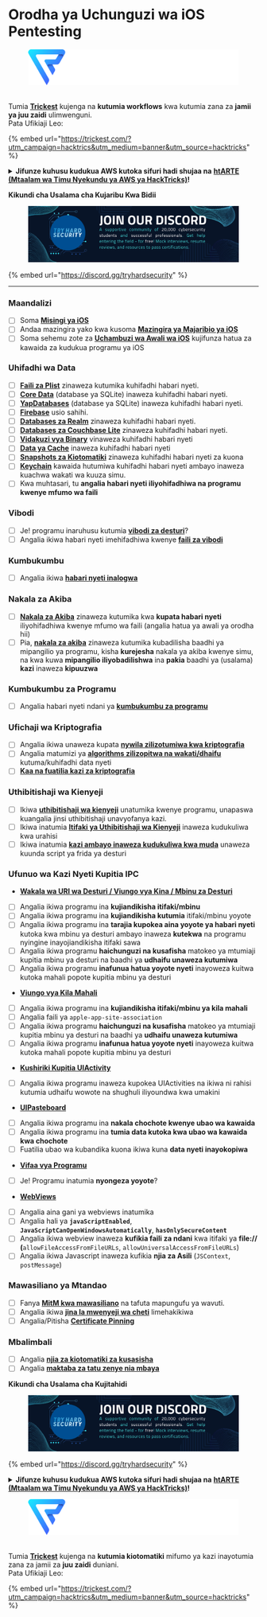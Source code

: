 # Orodha ya Uchunguzi wa iOS Pentesting

<figure><img src="../.gitbook/assets/image (3) (1) (1) (1) (1) (1).png" alt=""><figcaption></figcaption></figure>

\
Tumia [**Trickest**](https://trickest.com/?utm\_campaign=hacktrics\&utm\_medium=banner\&utm\_source=hacktricks) kujenga na **kutumia workflows** kwa kutumia zana za **jamii ya juu zaidi** ulimwenguni.\
Pata Ufikiaji Leo:

{% embed url="https://trickest.com/?utm_campaign=hacktrics&utm_medium=banner&utm_source=hacktricks" %}

<details>

<summary><strong>Jifunze kuhusu kudukua AWS kutoka sifuri hadi shujaa na</strong> <a href="https://training.hacktricks.xyz/courses/arte"><strong>htARTE (Mtaalam wa Timu Nyekundu ya AWS ya HackTricks)</strong></a><strong>!</strong></summary>

Njia nyingine za kusaidia HackTricks:

* Ikiwa unataka kuona **kampuni yako ikitangazwa kwenye HackTricks** au **kupakua HackTricks kwa PDF** Angalia [**MIPANGO YA KUJIUNGA**](https://github.com/sponsors/carlospolop)!
* Pata [**bidhaa rasmi za PEASS & HackTricks**](https://peass.creator-spring.com)
* Gundua [**Familia ya PEASS**](https://opensea.io/collection/the-peass-family), mkusanyiko wetu wa [**NFTs**](https://opensea.io/collection/the-peass-family) za kipekee
* **Jiunge na** 💬 [**Kikundi cha Discord**](https://discord.gg/hRep4RUj7f) au kikundi cha [**telegram**](https://t.me/peass) au **tufuate** kwenye **Twitter** 🐦 [**@carlospolopm**](https://twitter.com/hacktricks\_live)**.**
* **Shiriki mbinu zako za kudukua kwa kuwasilisha PRs kwa** [**HackTricks**](https://github.com/carlospolop/hacktricks) na [**HackTricks Cloud**](https://github.com/carlospolop/hacktricks-cloud) github repos.

</details>

**Kikundi cha Usalama cha Kujaribu Kwa Bidii**

<figure><img src="/.gitbook/assets/telegram-cloud-document-1-5159108904864449420.jpg" alt=""><figcaption></figcaption></figure>

{% embed url="https://discord.gg/tryhardsecurity" %}

***

### Maandalizi

* [ ] Soma [**Misingi ya iOS**](ios-pentesting/ios-basics.md)
* [ ] Andaa mazingira yako kwa kusoma [**Mazingira ya Majaribio ya iOS**](ios-pentesting/ios-testing-environment.md)
* [ ] Soma sehemu zote za [**Uchambuzi wa Awali wa iOS**](ios-pentesting/#initial-analysis) kujifunza hatua za kawaida za kudukua programu ya iOS

### Uhifadhi wa Data

* [ ] [**Faili za Plist**](ios-pentesting/#plist) zinaweza kutumika kuhifadhi habari nyeti.
* [ ] [**Core Data**](ios-pentesting/#core-data) (database ya SQLite) inaweza kuhifadhi habari nyeti.
* [ ] [**YapDatabases**](ios-pentesting/#yapdatabase) (database ya SQLite) inaweza kuhifadhi habari nyeti.
* [ ] [**Firebase**](ios-pentesting/#firebase-real-time-databases) usio sahihi.
* [ ] [**Databases za Realm**](ios-pentesting/#realm-databases) zinaweza kuhifadhi habari nyeti.
* [ ] [**Databases za Couchbase Lite**](ios-pentesting/#couchbase-lite-databases) zinaweza kuhifadhi habari nyeti.
* [ ] [**Vidakuzi vya Binary**](ios-pentesting/#cookies) vinaweza kuhifadhi habari nyeti
* [ ] [**Data ya Cache**](ios-pentesting/#cache) inaweza kuhifadhi habari nyeti
* [ ] [**Snapshots za Kiotomatiki**](ios-pentesting/#snapshots) zinaweza kuhifadhi habari nyeti za kuona
* [ ] [**Keychain**](ios-pentesting/#keychain) kawaida hutumiwa kuhifadhi habari nyeti ambayo inaweza kuachwa wakati wa kuuza simu.
* [ ] Kwa muhtasari, tu **angalia habari nyeti iliyohifadhiwa na programu kwenye mfumo wa faili**

### Vibodi

* [ ] Je! programu inaruhusu kutumia [**vibodi za desturi**](ios-pentesting/#custom-keyboards-keyboard-cache)?
* [ ] Angalia ikiwa habari nyeti imehifadhiwa kwenye [**faili za vibodi**](ios-pentesting/#custom-keyboards-keyboard-cache)

### **Kumbukumbu**

* [ ] Angalia ikiwa [**habari nyeti inalogwa**](ios-pentesting/#logs)

### Nakala za Akiba

* [ ] [**Nakala za Akiba**](ios-pentesting/#backups) zinaweza kutumika kwa **kupata habari nyeti** iliyohifadhiwa kwenye mfumo wa faili (angalia hatua ya awali ya orodha hii)
* [ ] Pia, [**nakala za akiba**](ios-pentesting/#backups) zinaweza kutumika kubadilisha baadhi ya mipangilio ya programu, kisha **kurejesha** nakala ya akiba kwenye simu, na kwa kuwa **mipangilio iliyobadilishwa** ina **pakia** baadhi ya (usalama) **kazi** inaweza **kipuuzwa**

### **Kumbukumbu za Programu**

* [ ] Angalia habari nyeti ndani ya [**kumbukumbu za programu**](ios-pentesting/#testing-memory-for-sensitive-data)

### **Ufichaji wa Kriptografia**

* [ ] Angalia ikiwa unaweza kupata [**nywila zilizotumiwa kwa kriptografia**](ios-pentesting/#broken-cryptography)
* [ ] Angalia matumizi ya [**algorithms zilizopitwa na wakati/dhaifu**](ios-pentesting/#broken-cryptography) kutuma/kuhifadhi data nyeti
* [ ] [**Kaa na fuatilia kazi za kriptografia**](ios-pentesting/#broken-cryptography)

### **Uthibitishaji wa Kienyeji**

* [ ] Ikiwa [**uthibitishaji wa kienyeji**](ios-pentesting/#local-authentication) unatumika kwenye programu, unapaswa kuangalia jinsi uthibitishaji unavyofanya kazi.
* [ ] Ikiwa inatumia [**Itifaki ya Uthibitishaji wa Kienyeji**](ios-pentesting/#local-authentication-framework) inaweza kudukuliwa kwa urahisi
* [ ] Ikiwa inatumia [**kazi ambayo inaweza kudukuliwa kwa muda**](ios-pentesting/#local-authentication-using-keychain) unaweza kuunda script ya frida ya desturi

### Ufunuo wa Kazi Nyeti Kupitia IPC

* [**Wakala wa URI wa Desturi / Viungo vya Kina / Mbinu za Desturi**](ios-pentesting/#custom-uri-handlers-deeplinks-custom-schemes)
* [ ] Angalia ikiwa programu ina **kujiandikisha itifaki/mbinu**
* [ ] Angalia ikiwa programu ina **kujiandikisha kutumia** itifaki/mbinu yoyote
* [ ] Angalia ikiwa programu ina **tarajia kupokea aina yoyote ya habari nyeti** kutoka kwa mbinu ya desturi ambayo inaweza **kutekwa** na programu nyingine inayojiandikisha itifaki sawa
* [ ] Angalia ikiwa programu **haichunguzi na kusafisha** matokeo ya mtumiaji kupitia mbinu ya desturi na baadhi ya **udhaifu unaweza kutumiwa**
* [ ] Angalia ikiwa programu **inafunua hatua yoyote nyeti** inayoweza kuitwa kutoka mahali popote kupitia mbinu ya desturi
* [**Viungo vya Kila Mahali**](ios-pentesting/#universal-links)
* [ ] Angalia ikiwa programu ina **kujiandikisha itifaki/mbinu ya kila mahali**
* [ ] Angalia faili ya `apple-app-site-association`
* [ ] Angalia ikiwa programu **haichunguzi na kusafisha** matokeo ya mtumiaji kupitia mbinu ya desturi na baadhi ya **udhaifu unaweza kutumiwa**
* [ ] Angalia ikiwa programu **inafunua hatua yoyote nyeti** inayoweza kuitwa kutoka mahali popote kupitia mbinu ya desturi
* [**Kushiriki Kupitia UIActivity**](ios-pentesting/ios-uiactivity-sharing.md)
* [ ] Angalia ikiwa programu inaweza kupokea UIActivities na ikiwa ni rahisi kutumia udhaifu wowote na shughuli iliyoundwa kwa umakini
* [**UIPasteboard**](ios-pentesting/ios-uipasteboard.md)
* [ ] Angalia ikiwa programu ina **nakala chochote kwenye ubao wa kawaida**
* [ ] Angalia ikiwa programu ina **tumia data kutoka kwa ubao wa kawaida kwa chochote**
* [ ] Fuatilia ubao wa kubandika kuona ikiwa kuna **data nyeti inayokopiwa**
* [**Vifaa vya Programu**](ios-pentesting/ios-app-extensions.md)
* [ ] Je! Programu inatumia **nyongeza yoyote**?
* [**WebViews**](ios-pentesting/ios-webviews.md)
* [ ] Angalia aina gani ya webviews inatumika
* [ ] Angalia hali ya **`javaScriptEnabled`**, **`JavaScriptCanOpenWindowsAutomatically`**, **`hasOnlySecureContent`**
* [ ] Angalia ikiwa webview inaweza **kufikia faili za ndani** kwa itifaki ya **file://** **(**`allowFileAccessFromFileURLs`, `allowUniversalAccessFromFileURLs`)
* [ ] Angalia ikiwa Javascript inaweza kufikia **njia za Asili** (`JSContext`, `postMessage`)
### Mawasiliano ya Mtandao

* [ ] Fanya [**MitM kwa mawasiliano**](ios-pentesting/#network-communication) na tafuta mapungufu ya wavuti.
* [ ] Angalia ikiwa [**jina la mwenyeji wa cheti**](ios-pentesting/#hostname-check) limehakikiwa
* [ ] Angalia/Pitisha [**Certificate Pinning**](ios-pentesting/#certificate-pinning)

### **Mbalimbali**

* [ ] Angalia [**njia za kiotomatiki za kusasisha**](ios-pentesting/#hot-patching-enforced-updateing)
* [ ] Angalia [**maktaba za tatu zenye nia mbaya**](ios-pentesting/#third-parties)

**Kikundi cha Usalama cha Kujitahidi**

<figure><img src="/.gitbook/assets/telegram-cloud-document-1-5159108904864449420.jpg" alt=""><figcaption></figcaption></figure>

{% embed url="https://discord.gg/tryhardsecurity" %}

<details>

<summary><strong>Jifunze kuhusu kudukua AWS kutoka sifuri hadi shujaa na</strong> <a href="https://training.hacktricks.xyz/courses/arte"><strong>htARTE (Mtaalam wa Timu Nyekundu ya AWS ya HackTricks)</strong></a><strong>!</strong></summary>

Njia nyingine za kusaidia HackTricks:

* Ikiwa unataka kuona **kampuni yako ikitangazwa kwenye HackTricks** au **kupakua HackTricks kwa PDF** Angalia [**MIPANGO YA KUJIUNGA**](https://github.com/sponsors/carlospolop)!
* Pata [**bidhaa rasmi za PEASS & HackTricks**](https://peass.creator-spring.com)
* Gundua [**Familia ya PEASS**](https://opensea.io/collection/the-peass-family), mkusanyiko wetu wa [**NFTs**](https://opensea.io/collection/the-peass-family) za kipekee
* **Jiunge na** 💬 [**Kikundi cha Discord**](https://discord.gg/hRep4RUj7f) au kikundi cha [**telegram**](https://t.me/peass) au **tufuate** kwenye **Twitter** 🐦 [**@carlospolopm**](https://twitter.com/hacktricks\_live)**.**
* **Shiriki mbinu zako za kudukua kwa kuwasilisha PRs kwa** [**HackTricks**](https://github.com/carlospolop/hacktricks) na [**HackTricks Cloud**](https://github.com/carlospolop/hacktricks-cloud) github repos.

</details>

<figure><img src="../.gitbook/assets/image (3) (1) (1) (1) (1) (1).png" alt=""><figcaption></figcaption></figure>

\
Tumia [**Trickest**](https://trickest.com/?utm\_campaign=hacktrics\&utm\_medium=banner\&utm\_source=hacktricks) kujenga na **kutumia kiotomatiki** mifumo ya kazi inayotumia zana za jamii za **juu zaidi** duniani.\
Pata Ufikiaji Leo:

{% embed url="https://trickest.com/?utm_campaign=hacktrics&utm_medium=banner&utm_source=hacktricks" %}
